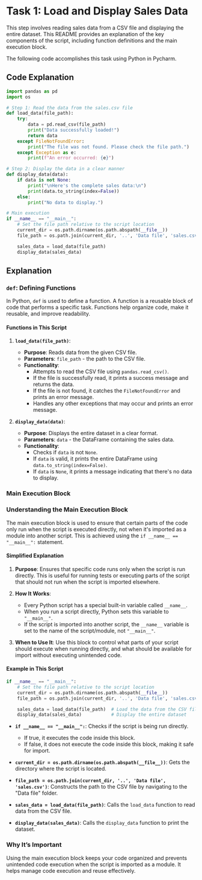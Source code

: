 # Task 1: Load and Display Sales Data

This step involves reading sales data from a CSV file and displaying the entire dataset. This README provides an explanation of the key components of the script, including function definitions and the main execution block.

The following code accomplishes this task using Python in Pycharm.

## Code Explanation

```python
import pandas as pd
import os

# Step 1: Read the data from the sales.csv file
def load_data(file_path):
    try:
        data = pd.read_csv(file_path)
        print("Data successfully loaded!")
        return data
    except FileNotFoundError:
        print("The file was not found. Please check the file path.")
    except Exception as e:
        print(f"An error occurred: {e}")

# Step 2: Display the data in a clear manner
def display_data(data):
    if data is not None:
        print("\nHere's the complete sales data:\n")
        print(data.to_string(index=False))
    else:
        print("No data to display.")

# Main execution
if __name__ == "__main__":
    # Set the file path relative to the script location
    current_dir = os.path.dirname(os.path.abspath(__file__))
    file_path = os.path.join(current_dir, '..', 'Data file', 'sales.csv')  # Ensure the file is in the "Data file" folder

    sales_data = load_data(file_path)
    display_data(sales_data)
```

## Explanation

### `def`: Defining Functions

In Python, `def` is used to define a function. A function is a reusable block of code that performs a specific task. Functions help organize code, make it reusable, and improve readability.

#### Functions in This Script

1. **`load_data(file_path)`**:
   - **Purpose**: Reads data from the given CSV file.
   - **Parameters**: `file_path` - the path to the CSV file.
   - **Functionality**:
     - Attempts to read the CSV file using `pandas.read_csv()`.
     - If the file is successfully read, it prints a success message and returns the data.
     - If the file is not found, it catches the `FileNotFoundError` and prints an error message.
     - Handles any other exceptions that may occur and prints an error message.

2. **`display_data(data)`**:
   - **Purpose**: Displays the entire dataset in a clear format.
   - **Parameters**: `data` - the DataFrame containing the sales data.
   - **Functionality**:
     - Checks if `data` is not `None`.
     - If `data` is valid, it prints the entire DataFrame using `data.to_string(index=False)`.
     - If `data` is `None`, it prints a message indicating that there's no data to display.


### Main Execution Block

### Understanding the Main Execution Block

The main execution block is used to ensure that certain parts of the code only run when the script is executed directly, not when it's imported as a module into another script. This is achieved using the `if __name__ == "__main__":` statement.

#### Simplified Explanation

1. **Purpose**: Ensures that specific code runs only when the script is run directly. This is useful for running tests or executing parts of the script that should not run when the script is imported elsewhere.

2. **How It Works**:
   - Every Python script has a special built-in variable called `__name__`.
   - When you run a script directly, Python sets this variable to `"__main__"`.
   - If the script is imported into another script, the `__name__` variable is set to the name of the script/module, not `"__main__"`.

3. **When to Use It**: Use this block to control what parts of your script should execute when running directly, and what should be available for import without executing unintended code.

#### Example in This Script

```python
if __name__ == "__main__":
    # Set the file path relative to the script location
    current_dir = os.path.dirname(os.path.abspath(__file__))
    file_path = os.path.join(current_dir, '..', 'Data file', 'sales.csv')  # Ensure the file is in the "Data file" folder

    sales_data = load_data(file_path)  # Load the data from the CSV file
    display_data(sales_data)           # Display the entire dataset
```

- **`if __name__ == "__main__":`**: Checks if the script is being run directly.
  - If true, it executes the code inside this block.
  - If false, it does not execute the code inside this block, making it safe for import.

- **`current_dir = os.path.dirname(os.path.abspath(__file__))`**: Gets the directory where the script is located.

- **`file_path = os.path.join(current_dir, '..', 'Data file', 'sales.csv')`**: Constructs the path to the CSV file by navigating to the "Data file" folder.

- **`sales_data = load_data(file_path)`**: Calls the `load_data` function to read data from the CSV file.

- **`display_data(sales_data)`**: Calls the `display_data` function to print the dataset.

### Why It’s Important

Using the main execution block keeps your code organized and prevents unintended code execution when the script is imported as a module. It helps manage code execution and reuse effectively.

